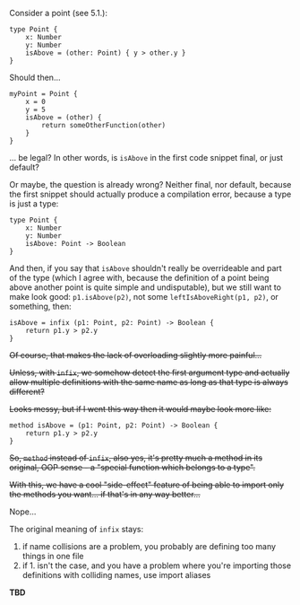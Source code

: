 Consider a point (see 5.1.):

```
type Point {
    x: Number
    y: Number
    isAbove = (other: Point) { y > other.y }
}
```

Should then...

```
myPoint = Point {
    x = 0
    y = 5
    isAbove = (other) {
        return someOtherFunction(other)
    }
}
```

... be legal? In other words, is `isAbove` in the first code snippet final, or just default?

Or maybe, the question is already wrong? Neither final, nor default, because the first snippet should actually
produce a compilation error, because a type is just a type:

```
type Point {
    x: Number
    y: Number
    isAbove: Point -> Boolean
}
```

And then, if you say that `isAbove` shouldn't really be overrideable and part of the type (which I agree with,
because the definition of a point being above another point is quite simple and undisputable), but we still want to
make look good: `p1.isAbove(p2)`, not some `leftIsAboveRight(p1, p2)`, or something, then:

```
isAbove = infix (p1: Point, p2: Point) -> Boolean {
    return p1.y > p2.y
}
```

~~Of course, that makes the lack of overloading slightly more painful...~~

~~Unless, with `infix`, we somehow detect the first argument type and actually allow
multiple definitions with the same name as long as that type is always different?~~

~~Looks messy, but if I went this way then it would maybe look more like:~~

```
method isAbove = (p1: Point, p2: Point) -> Boolean {
    return p1.y > p2.y
}
```

~~So, `method` instead of `infix`, also yes, it's pretty much a method in its original, OOP sense -
a "special function which belongs to a type".~~

~~With this, we have a cool "side-effect" feature of being able to import only the methods you want...
if that's in any way better...~~

Nope...

The original meaning of `infix` stays:
1. if name collisions are a problem, you probably are defining too many things in one file
2. if 1. isn't the case, and you have a problem where you're importing those definitions with colliding names,
   use import aliases

**TBD**